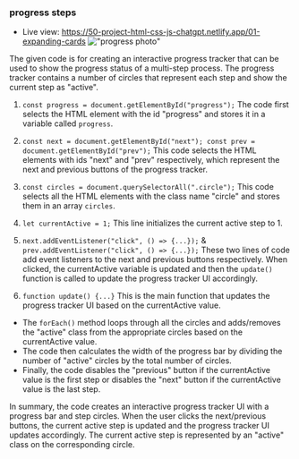 ### progress steps

- Live view: https://50-project-html-css-js-chatgpt.netlify.app/01-expanding-cards
  !["progress photo"](https://i.ibb.co/R0ps44v/progress.png)

The given code is for creating an interactive progress tracker that can be used to show the progress status of a multi-step process. The progress tracker contains a number of circles that represent each step and show the current step as "active".

1. `const progress = document.getElementById("progress");`
   The code first selects the HTML element with the id "progress" and stores it in a variable called `progress`.

2. `const next = document.getElementById("next"); const prev = document.getElementById("prev");`
   This code selects the HTML elements with ids "next" and "prev" respectively, which represent the next and previous buttons of the progress tracker.

3. `const circles = document.querySelectorAll(".circle");`
   This code selects all the HTML elements with the class name "circle" and stores them in an array `circles`.

4. `let currentActive = 1;`
   This line initializes the current active step to 1.

5. `next.addEventListener("click", () => {...});` & `prev.addEventListener("click", () => {...});`
   These two lines of code add event listeners to the next and previous buttons respectively. When clicked, the currentActive variable is updated and then the `update()` function is called to update the progress tracker UI accordingly.

6. `function update() {...}`
   This is the main function that updates the progress tracker UI based on the currentActive value.

- The `forEach()` method loops through all the circles and adds/removes the "active" class from the appropriate circles based on the currentActive value.
- The code then calculates the width of the progress bar by dividing the number of "active" circles by the total number of circles.
- Finally, the code disables the "previous" button if the currentActive value is the first step or disables the "next" button if the currentActive value is the last step.

In summary, the code creates an interactive progress tracker UI with a progress bar and step circles. When the user clicks the next/previous buttons, the current active step is updated and the progress tracker UI updates accordingly. The current active step is represented by an "active" class on the corresponding circle.
